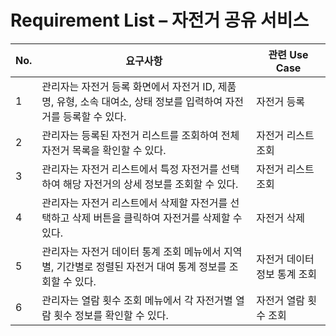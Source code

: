 # Requirement List – 자전거 공유 서비스

| No. | 요구사항                                                                                                                                   | 관련 Use Case                |
|-----|------------------------------------------------------------------------------------------------------------------------------------------|-----------------------------|
| 1   | 관리자는 자전거 등록 화면에서 자전거 ID, 제품명, 유형, 소속 대여소, 상태 정보를 입력하여 자전거를 등록할 수 있다.                                  | 자전거 등록                  |
| 2   | 관리자는 등록된 자전거 리스트를 조회하여 전체 자전거 목록을 확인할 수 있다.                                                                  | 자전거 리스트 조회           |
| 3   | 관리자는 자전거 리스트에서 특정 자전거를 선택하여 해당 자전거의 상세 정보를 조회할 수 있다.                                                   | 자전거 리스트 조회           |
| 4   | 관리자는 자전거 리스트에서 삭제할 자전거를 선택하고 삭제 버튼을 클릭하여 자전거를 삭제할 수 있다.                                                | 자전거 삭제                  |
| 5   | 관리자는 자전거 데이터 통계 조회 메뉴에서 지역별, 기간별로 정렬된 자전거 대여 통계 정보를 조회할 수 있다.                                          | 자전거 데이터 정보 통계 조회 |
| 6   | 관리자는 열람 횟수 조회 메뉴에서 각 자전거별 열람 횟수 정보를 확인할 수 있다.                                                                  | 자전거 열람 횟수 조회        |
